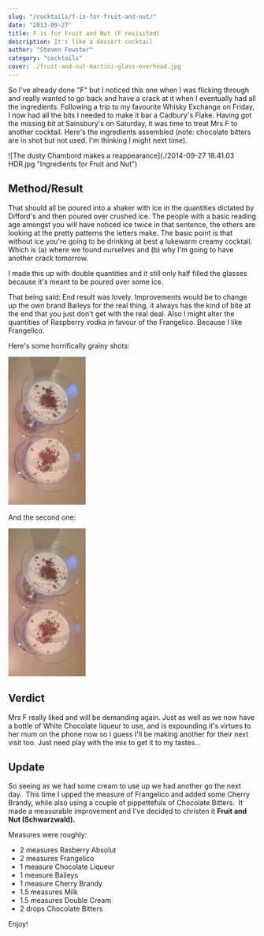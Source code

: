 ```yaml
---
slug: "/cocktails/f-is-for-fruit-and-nut/"
date: "2013-09-27"
title: F is for Fruit and Nut (F revisited)
description: It's like a dessert cocktail
author: "Steven Fewster"
category: "cocktails"
cover: ./fruit-and-nut-martini-glass-overhead.jpg
---
```


So I've already done "F" but I noticed this one when I was flicking through and really wanted to go back and have a crack at it when I eventually had all the ingredients.<!--more--> Following a trip to my favourite Whisky Exchange on Friday, I now had all the bits I needed to make it bar a Cadbury's Flake. Having got the missing bit at Sainsbury's on Saturday, it was time to treat Mrs F to another cocktail. Here's the ingredients assembled (note: chocolate bitters are in shot but not used. I'm thinking I might next time).

![The dusty Chambord makes a reappearance](./2014-09-27 18.41.03 HDR.jpg "Ingredients for Fruit and Nut")

## Method/Result

That should all be poured into a shaker with ice in the quantities dictated by Difford's and then poured over crushed ice. The people with a basic reading age amongst you will have noticed ice twice in that sentence, the others are looking at the pretty patterns the letters make. The basic point is that without ice you're going to be drinking at best a lukewarm creamy cocktail. Which is (a) where we found ourselves and (b) why I'm going to have another crack tomorrow.

I made this up with double quantities and it still only half filled the glasses because it's meant to be poured over some ice.

That being said: End result was lovely. Improvements would be to change up the own brand Baileys for the real thing, it always has the kind of bite at the end that you just don't get with the real deal. Also I might alter the quantities of Raspberry vodka in favour of the Frangelico. Because I like Frangelico.

Here's some horrifically grainy shots:

![That's grated Cadbury's Flake, not nutmeg](./fruit-and-nut-martini-glass-overhead.jpg "That's grated Cadbury's Flake, not nutmeg")

And the second one:

![Up close and personal with some slightly warm chocolatey goodness](./fruit-and-nut-martini-glass-overhead.jpg "Up close and personal with some slightly warm chocolatey goodness")

## Verdict

Mrs F really liked and will be demanding again. Just as well as we now have a bottle of White Chocolate liqueur to use, and is expounding it's virtues to her mum on the phone now so I guess I'll be making another for their next visit too. Just need play with the mix to get it to my tastes&#8230;

## Update
So seeing as we had some cream to use up we had another go the next day.  This time I upped the measure of Frangelico and added some Cherry Brandy, while also using a couple of pippettefuls of Chocolate Bitters.  It made a measurable improvement and I've decided to christen it <strong>Fruit and Nut (Schwarzwald).</strong>

Measures were roughly:
  * 2 measures Rasberry Absolut
  * 2 measures Frangelico
  * 1 measure Chocolate Liqueur
  * 1 measure Baileys
  * 1 measure Cherry Brandy
  * 1.5 measures Milk
  * 1.5 measures Double Cream
  * 2 drops Chocolate Bitters
    

Enjoy!
